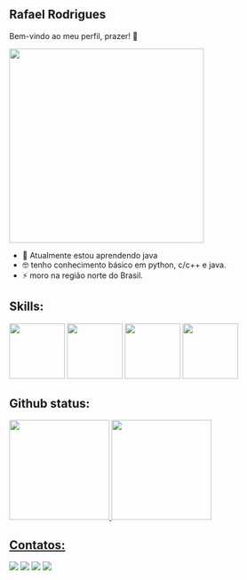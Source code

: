 ## Rafael Rodrigues
Bem-vindo ao meu perfil, prazer! 👋 

<img src="https://giffiles.alphacoders.com/491/49147.gif" width="350">



- 🌱 Atualmente estou aprendendo java      
- 🤓 tenho conhecimento básico em python, c/c++ e java.
- ⚡ moro na região norte do Brasil.

## Skills:

<img loading="lazy" src="https://cdn.jsdelivr.net/gh/devicons/devicon@latest/icons/java/java-original-wordmark.svg" width="100" height="100"/> <img src="https://cdn.jsdelivr.net/gh/devicons/devicon@latest/icons/python/python-original-wordmark.svg" width="100" height="100"/> <img src="https://cdn.jsdelivr.net/gh/devicons/devicon@latest/icons/cplusplus/cplusplus-original.svg" width="100" height="100"/>  <img src="https://cdn.jsdelivr.net/gh/devicons/devicon@latest/icons/debian/debian-plain-wordmark.svg"  width="100" height="100"/>

## Github status:

<div>
<a href="https://github.com/Rafaeljesusdev">
<img loading="lazy" height="180em" src="https://github-readme-stats.vercel.app/api/top-langs/?username=Rafaeljesusdev&layout=compact&langs_count=7&theme=outrun"/>
<img loading="lazy" height="180em" src="https://github-readme-stats.vercel.app/api?username=Rafaeljesusdev&show_icons=true&theme=outrun&include_all_commits=true&count_private=true"/>
</div>

## Contatos:

<div>
<a href="https://www.youtube.com/@karphyryon" target="_blank"><img loading="lazy" src="https://img.shields.io/badge/YouTube-FF0000?style=for-the-badge&logo=youtube&logoColor=white" target="_blank"></a>
<a href="https://instagram.com/rafa_rjesus" target="_blank"><img loading="lazy" src="https://img.shields.io/badge/-Instagram-%23E4405F?style=for-the-badge&logo=instagram&logoColor=white" target="_blank"></a>
<a href="https://www.twitch.tv/rafa_rjesus" target="_blank"><img loading="lazy" src="https://img.shields.io/badge/Twitch-9146FF?style=for-the-badge&logo=twitch&logoColor=white" target="_blank"></a>
<a href="https://www.linkedin.com/in/rafarjesus" target="_blank"><img loading="lazy" src="https://img.shields.io/badge/-LinkedIn-%230077B5?style=for-the-badge&logo=linkedin&logoColor=white" target="_blank"></a>
</div>
